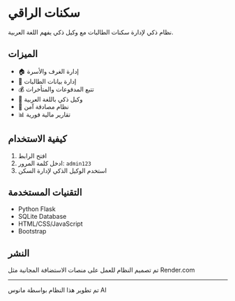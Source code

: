 # سكنات الراقي 

نظام ذكي لإدارة سكنات الطالبات مع وكيل ذكي يفهم اللغة العربية.

## الميزات

- 🏠 إدارة الغرف والأسرة
- 👥 إدارة بيانات الطالبات
- 💰 تتبع المدفوعات والمتأخرات
- 🤖 وكيل ذكي باللغة العربية
- 🔐 نظام مصادقة آمن
- 📊 تقارير مالية فورية

## كيفية الاستخدام

1. افتح الرابط
2. ادخل كلمة المرور: `admin123`
3. استخدم الوكيل الذكي لإدارة السكن

## التقنيات المستخدمة

- Python Flask
- SQLite Database
- HTML/CSS/JavaScript
- Bootstrap

## النشر

تم تصميم النظام للعمل على منصات الاستضافة المجانية مثل Render.com

---

تم تطوير هذا النظام بواسطة مانوس AI

